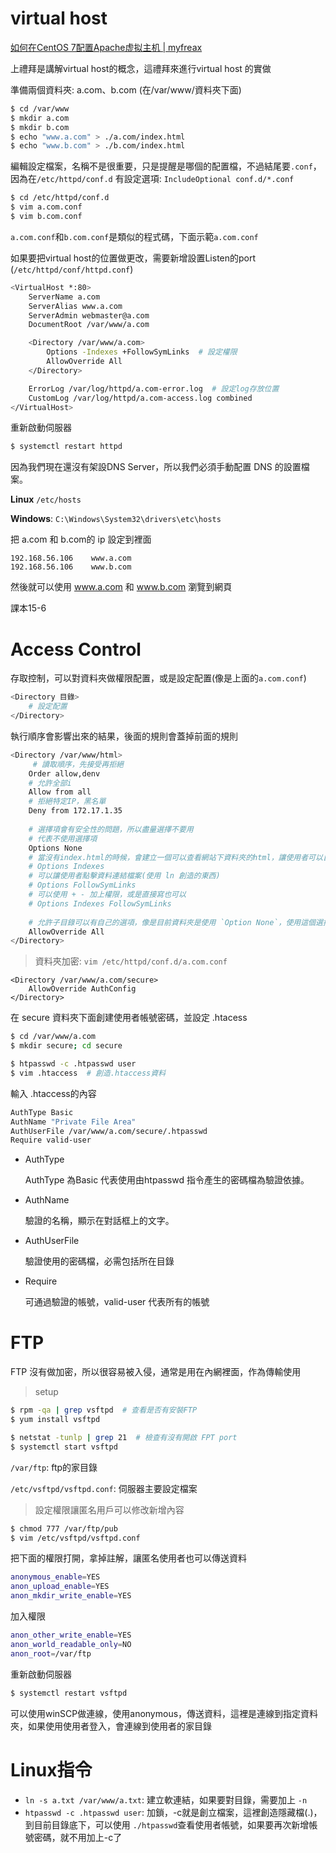 # virtual host

[如何在CentOS 7配置Apache虚拟主机 | myfreax](https://www.myfreax.com/how-to-set-up-apache-virtual-hosts-on-centos-7/)

上禮拜是講解virtual host的概念，這禮拜來進行virtual host 的實做

準備兩個資料夾: a.com、b.com (在/var/www/資料夾下面)



```sh
$ cd /var/www
$ mkdir a.com
$ mkdir b.com
$ echo "www.a.com" > ./a.com/index.html
$ echo "www.b.com" > ./b.com/index.html
```



編輯設定檔案，名稱不是很重要，只是提醒是哪個的配置檔，不過結尾要`.conf`，因為在`/etc/httpd/conf.d` 有設定選項: `IncludeOptional conf.d/*.conf`

```sh
$ cd /etc/httpd/conf.d
$ vim a.com.conf   
$ vim b.com.conf
```



`a.com.conf`和`b.com.conf`是類似的程式碼，下面示範`a.com.conf`

如果要把virtual host的位置做更改，需要新增設置Listen的port (`/etc/httpd/conf/httpd.conf`)

```sh
<VirtualHost *:80>
    ServerName a.com
    ServerAlias www.a.com
    ServerAdmin webmaster@a.com
    DocumentRoot /var/www/a.com

    <Directory /var/www/a.com>
        Options -Indexes +FollowSymLinks  # 設定權限
        AllowOverride All
    </Directory>

    ErrorLog /var/log/httpd/a.com-error.log  # 設定log存放位置
    CustomLog /var/log/httpd/a.com-access.log combined
</VirtualHost>
```





重新啟動伺服器

```sh
$ systemctl restart httpd
```



因為我們現在還沒有架設DNS Server，所以我們必須手動配置 DNS 的設置檔案。

**Linux** `/etc/hosts`

**Windows**: `C:\Windows\System32\drivers\etc\hosts`

把 a.com 和 b.com的 ip 設定到裡面

```
192.168.56.106    www.a.com
192.168.56.106    www.b.com
```





然後就可以使用 www.a.com 和 www.b.com 瀏覽到網頁





課本15-6

# Access Control

存取控制，可以對資料夾做權限配置，或是設定配置(像是上面的`a.com.conf`)

```sh
<Directory 目錄>
	# 設定配置
</Directory>
```



執行順序會影響出來的結果，後面的規則會蓋掉前面的規則

```sh
<Directory /var/www/html>
	 # 讀取順序，先接受再拒絕
	Order allow,denv 
	# 允許全部i
	Allow from all  
	# 拒絕特定IP，黑名單
	Deny from 172.17.1.35  
	
	# 選擇項會有安全性的問題，所以盡量選擇不要用
	# 代表不使用選擇項
	Options None 
	# 當沒有index.html的時候，會建立一個可以查看網站下資料夾的html，讓使用者可以自行查看內容
	# Options Indexes  
	# 可以讓使用者點擊資料連結檔案(使用 ln 創造的東西)
	# Options FollowSymLinks
	# 可以使用 + - 加上權限，或是直接寫也可以
	# Options Indexes FollowSymLinks
	
	# 允許子目錄可以有自己的選項，像是目前資料夾是使用 `Option None`，使用這個選擇項以後，就可以更改選擇項
	AllowOverride All
</Directory>

```



> 資料夾加密: `vim /etc/httpd/conf.d/a.com.conf`

```
<Directory /var/www/a.com/secure>
	AllowOverride AuthConfig
</Directory>
```



在 secure 資料夾下面創建使用者帳號密碼，並設定 .htacess

```sh
$ cd /var/www/a.com
$ mkdir secure; cd secure
```



```sh
$ htpasswd -c .htpasswd user
$ vim .htaccess  # 創造.htaccess資料
```

輸入 .htaccess的內容

```sh
AuthType Basic
AuthName "Private File Area"
AuthUserFile /var/www/a.com/secure/.htpasswd
Require valid-user
```

* AuthType

  AuthType 為Basic 代表使用由htpasswd 指令產生的密碼檔為驗證依據。

* AuthName

  驗證的名稱，顯示在對話框上的文字。

* AuthUserFile

  驗證使用的密碼檔，必需包括所在目錄

* Require

  可通過驗證的帳號，valid-user 代表所有的帳號



# FTP

FTP 沒有做加密，所以很容易被入侵，通常是用在內網裡面，作為傳輸使用

> setup

```sh
$ rpm -qa | grep vsftpd  # 查看是否有安裝FTP
$ yum install vsftpd

$ netstat -tunlp | grep 21  # 檢查有沒有開啟 FPT port
$ systemctl start vsftpd
```



`/var/ftp`: ftp的家目錄

`/etc/vsftpd/vsftpd.conf`: 伺服器主要設定檔案



> 設定權限讓匿名用戶可以修改新增內容

```sh
$ chmod 777 /var/ftp/pub
$ vim /etc/vsftpd/vsftpd.conf
```

把下面的權限打開，拿掉註解，讓匿名使用者也可以傳送資料

```sh
anonymous_enable=YES
anon_upload_enable=YES
anon_mkdir_write_enable=YES
```

加入權限

```sh
anon_other_write_enable=YES
anon_world_readable_only=NO
anon_root=/var/ftp  
```





重新啟動伺服器

```sh
$ systemctl restart vsftpd
```



可以使用winSCP做連線，使用anonymous，傳送資料，這裡是連線到指定資料夾，如果使用使用者登入，會連線到使用者的家目錄



# Linux指令

* `ln -s a.txt /var/www/a.txt`: 建立軟連結，如果要對目錄，需要加上 `-n`
* `htpasswd -c .htpasswd user`: 加鎖，-c就是創立檔案，這裡創造隱藏檔(.)，到目前目錄底下，可以使用 `./htpasswd`查看使用者帳號，如果要再次新增帳號密碼，就不用加上-c了